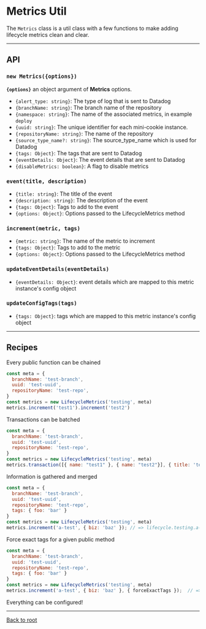 # Metrics Util

The `Metrics` class is a util class with a few functions to make adding lifecycle metrics clean and clear.

---

## API

### `new Metrics({options})`

**`{options}`** an object argument of **Metrics** options.

- `{alert_type: string}`: The type of log that is sent to Datadog
- `{branchName: string}`: The branch name of the repository
- `{namespace: string}`: The name of the associated metrics, in example `deploy`
- `{uuid: string}`: The unique identifier for each mini-cookie instance.
- `{repositoryName: string}`: The name of the repository
- `{source_type_name?: string}`: The source_type_name which is used for Datadog
- `{tags: Object}`: The tags that are sent to Datadog
- `{eventDetails: Object}`: The event details that are sent to Datadog
- `{disableMetrics: boolean}`: A flag to disable metrics

### `event(title, description)`

- `{title: string}`: The title of the event
- `{description: string}`: The description of the event
- `{tags: Object}`: Tags to add to the event
- `{options: Object}`: Options passed to the LifecycleMetrics method

### `increment(metric, tags)`

- `{metric: string}`: The name of the metric to increment
- `{tags: Object}`: Tags to add to the metric
- `{options: Object}`: Options passed to the LifecycleMetrics method

### `updateEventDetails(eventDetails)`

- `{eventDetails: Object}`: event details which are mapped to this metric instance's config object

### `updateConfigTags(tags)`

- `{tags: Object}`: tags which are mapped to this metric instance's config object

---

## Recipes

Every public function can be chained

```javascript
const meta = {
  branchName: 'test-branch',
  uuid: 'test-uuid',
  repositoryName: 'test-repo',
}
const metrics = new LifecycleMetrics('testing', meta)
metrics.increment('test1').increment('test2')
```

Transactions can be batched

```javascript
const meta = {
  branchName: 'test-branch',
  uuid: 'test-uuid',
  repositoryName: 'test-repo',
}
const metrics = new LifecycleMetrics('testing', meta)
metrics.transaction([{ name: "test1" }, { name: "test2"}], { title: 'test', description: 'a test' }, { testing: 'yup' })
```

Information is gathered and merged

```javascript
const meta = {
  branchName: 'test-branch',
  uuid: 'test-uuid',
  repositoryName: 'test-repo',
  tags: { foo: 'bar' }
}
const metrics = new LifecycleMetrics('testing', meta)
metrics.increment('a-test', { biz: 'baz' }); // => lifecycle.testing.a-test tags: { foo: 'bar', biz: 'baz' }
```

Force exact tags for a given public method

```javascript
const meta = {
  branchName: 'test-branch',
  uuid: 'test-uuid',
  repositoryName: 'test-repo',
  tags: { foo: 'bar' }
}
const metrics = new LifecycleMetrics('testing', meta)
metrics.increment('a-test', { biz: 'baz' }, { forceExactTags });  // => lifecycle.testing.a-test tags: { biz: 'baz' }
```

Everything can be configured!

---

[Back to root](../../../../readme.md)
